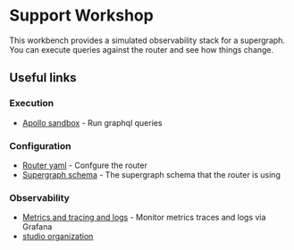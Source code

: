 # Support Workshop

This workbench provides a simulated observability stack for a supergraph.
You can execute queries against the router and see how things change.

## Useful links

### Execution
* [Apollo sandbox](http://localhost:4000) - Run graphql queries

### Configuration
* [Router yaml](./router.yaml) - Confgure the router
* [Supergraph schema](./supergraph.graphql) - The supergraph schema that the router is using

### Observability
* [Metrics and tracing and logs](http://localhost:3000/d/router/router-dashboard?orgId=1) - Monitor metrics traces and logs via Grafana
* [studio organization](https://studio.apollographql.com/org/graphql-summit-performance-workshop/invite/2c884896-5157-44e6-89d3-7395a7eb1049)

